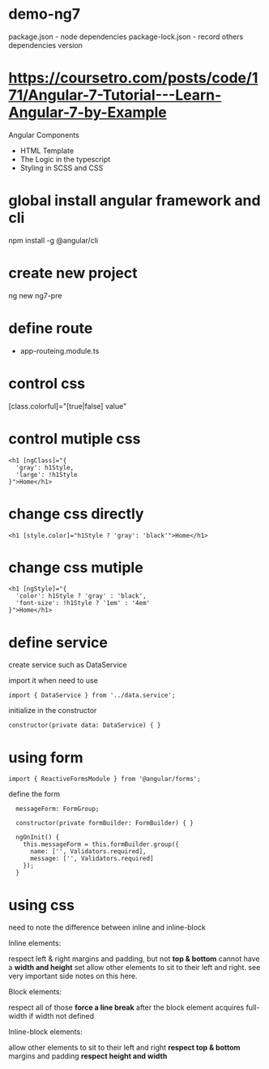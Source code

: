 # demo-ng7

package.json - node dependencies
package-lock.json - record others dependencies version

# https://coursetro.com/posts/code/171/Angular-7-Tutorial---Learn-Angular-7-by-Example

Angular Components
- HTML Template
- The Logic in the typescript
- Styling in SCSS and CSS


# global install angular framework and cli
npm install -g @angular/cli

# create new project
ng new ng7-pre



# define route
- app-routeing.module.ts

# control css

[class.colorful]="[true|false] value"

# control mutiple css
```
<h1 [ngClass]="{
  'gray': h1Style,
  'large': !h1Style
}">Home</h1>
```
# change css directly
```
<h1 [style.color]="h1Style ? 'gray': 'black'">Home</h1>
```

# change css mutiple
```
<h1 [ngStyle]="{
  'color': h1Style ? 'gray' : 'black',
  'font-size': !h1Style ? '1em' : '4em'
}">Home</h1>
```

# define service
create service such as DataService

import it when need to use
```
import { DataService } from '../data.service';
```

initialize in the constructor
```
constructor(private data: DataService) { }
```

# using form
```
import { ReactiveFormsModule } from '@angular/forms';
```

define the form
```
  messageForm: FormGroup;

  constructor(private formBuilder: FormBuilder) { }

  ngOnInit() {
    this.messageForm = this.formBuilder.group({
      name: ['', Validators.required],
      message: ['', Validators.required]
    });
  }
```

# using css
need to note the difference between inline and inline-block

Inline elements:

respect left & right margins and padding, but not **top & bottom**
cannot have a **width and height** set
allow other elements to sit to their left and right.
see very important side notes on this here.

Block elements:

respect all of those
**force a line break** after the block element
acquires full-width if width not defined

Inline-block elements:

allow other elements to sit to their left and right
**respect top & bottom** margins and padding
**respect height and width**
